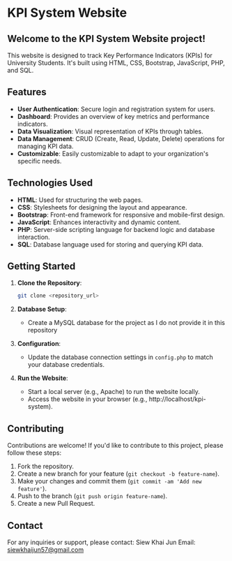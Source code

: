 # KPI System Website

## Welcome to the KPI System Website project!
This website is designed to track Key Performance Indicators (KPIs) for University Students. It's built using HTML, CSS, Bootstrap, JavaScript, PHP, and SQL.

## Features
- **User Authentication**: Secure login and registration system for users.
- **Dashboard**: Provides an overview of key metrics and performance indicators.
- **Data Visualization**: Visual representation of KPIs through tables.
- **Data Management**: CRUD (Create, Read, Update, Delete) operations for managing KPI data.
- **Customizable**: Easily customizable to adapt to your organization's specific needs.

## Technologies Used
- **HTML**: Used for structuring the web pages.
- **CSS**: Stylesheets for designing the layout and appearance.
- **Bootstrap**: Front-end framework for responsive and mobile-first design.
- **JavaScript**: Enhances interactivity and dynamic content.
- **PHP**: Server-side scripting language for backend logic and database interaction.
- **SQL**: Database language used for storing and querying KPI data.

## Getting Started
1. **Clone the Repository**: 
   ```bash
   git clone <repository_url>
   
2. **Database Setup**:
   - Create a MySQL database for the project as I do not provide it in this repository 
   
3. **Configuration**:
   - Update the database connection settings in `config.php` to match your database credentials.
   
4. **Run the Website**:
   - Start a local server (e.g., Apache) to run the website locally.
   - Access the website in your browser (e.g., http://localhost/kpi-system).

## Contributing
Contributions are welcome! If you'd like to contribute to this project, please follow these steps:
1. Fork the repository.
2. Create a new branch for your feature (`git checkout -b feature-name`).
3. Make your changes and commit them (`git commit -am 'Add new feature'`).
4. Push to the branch (`git push origin feature-name`).
5. Create a new Pull Request.

## Contact
For any inquiries or support, please contact:
Siew Khai Jun
Email: siewkhaijun57@gmail.com